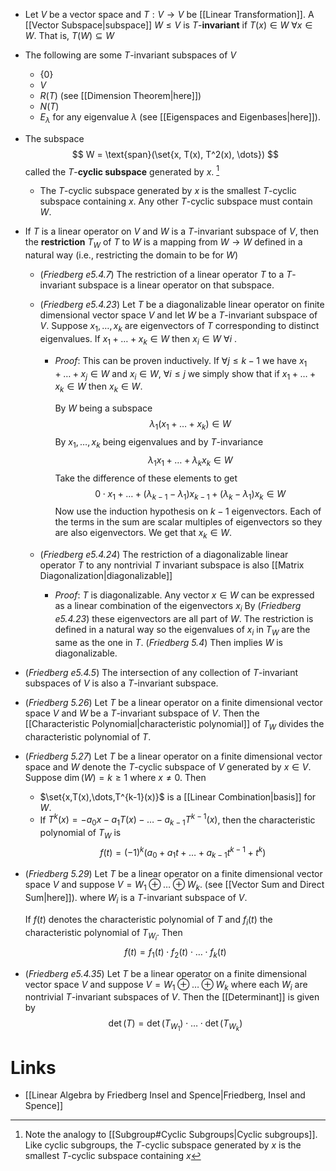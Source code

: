 * Let $V$ be a vector space and $T:V\to V$ be [[Linear Transformation]]. A [[Vector Subspace|subspace]] $W\le V$ is $T$-**invariant** if $T(x)\in W$ $\forall x\in W$. That is, $T(W)\subseteq W$
* The following are some $T$-invariant subspaces of $V$
	* $\{0\}$
	* $V$
	* $R(T)$ (see [[Dimension Theorem|here]])
	* $N(T)$
	* $E_\lambda$ for any eigenvalue $\lambda$ (see [[Eigenspaces and Eigenbases|here]]). 

* The subspace
  $$
  W = \text{span}(\set{x, T(x), T^2(x), \dots})
  $$
  called the $T$-**cyclic subspace** generated by $x$. [^cyclic_subspace]

	* The $T$-cyclic subspace generated by $x$ is the smallest $T$-cyclic subspace containing $x$. Any other $T$-cyclic subspace must contain $W$. 

[^cyclic_subspace]: Note the analogy to [[Subgroup#Cyclic Subgroups|Cyclic subgroups]]. Like cyclic subgroups, the $T$-cyclic subspace generated by $x$ is the smallest $T$-cyclic subspace containing $x$

* If $T$ is a linear operator on $V$ and $W$ is a $T$-invariant subspace of $V$, then the **restriction** $T_W$ of $T$ to $W$ is a mapping from $W\to W$ defined in a natural way (i.e., restricting the domain to be for $W$) 
	* (*Friedberg e5.4.7*) The restriction of a linear operator $T$ to a $T$-invariant subspace is a linear operator on that subspace.
	* (*Friedberg e5.4.23*) Let $T$ be a diagonalizable linear operator on finite dimensional vector space $V$ and let $W$ be a $T$-invariant subspace of $V$. Suppose $x_1,\dots,x_k$ are eigenvectors of $T$ corresponding to distinct eigenvalues. If $x_1+\dots + x_k\in W$ then $x_i\in W$ $\forall i$ . 
		* *Proof*:  This can be proven inductively. If $\forall j\le k-1$ we have $x_1 + \dots + x_{j}\in W$ and $x_i\in W$, $\forall i\le j$ we simply show that if $x_1+\dots + x_k\in W$ then $x_k \in W$. 
		  
		  By $W$ being a subspace
		  $$
		  \lambda_1 (x_1 +\dots + x_k) \in W
		  $$
		  By $x_1,\dots,x_k$ being eigenvalues and by $T$-invariance
		  $$
		  \lambda_1x_1 +\dots + \lambda_kx_k \in W
		  $$
		  Take the difference of these elements to get
		  $$
		  0\cdot x_1 + \dots + (\lambda_{k-1}-\lambda_{1}) x_{k-1} + (\lambda_k -\lambda _1) x_k \in W
		  $$
		  Now use the induction hypothesis on $k-1$ eigenvectors. Each of the terms in the sum are scalar multiples of eigenvectors so they are also eigenvectors. We get that $x_k\in W$. 

	* (*Friedberg e5.4.24*) The restriction of a diagonalizable linear operator $T$ to any nontrivial $T$ invariant subspace is also [[Matrix Diagonalization|diagonalizable]]
		* *Proof*: $T$ is diagonalizable. Any vector $x\in W$ can be expressed as a linear combination of the eigenvectors $x_i$ By (*Friedberg e5.4.23*)  these eigenvectors are all part of $W$. The restriction is defined in a natural way so the eigenvalues of $x_i$ in $T_W$ are the same as the one in $T$. (*Friedberg 5.4*) Then implies $W$ is diagonalizable.

* (*Friedberg e5.4.5*) The intersection of any collection of $T$-invariant subspaces of $V$ is also a $T$-invariant subspace.

* (*Friedberg 5.26*) Let $T$ be a linear operator on a finite dimensional vector space $V$ and $W$ be a $T$-invariant subspace of $V$. Then the [[Characteristic Polynomial|characteristic polynomial]] of $T_W$ divides the characteristic polynomial of $T$. 
* (*Friedberg 5.27*) Let $T$ be a linear operator on a finite dimensional vector space and $W$ denote the $T$-cyclic subspace of $V$ generated by $x\in V$. Suppose $\dim(W)=k\ge 1$ where $x\ne 0$. Then
	* $\set{x,T(x),\dots,T^{k-1}(x)}$ is a [[Linear Combination|basis]] for $W$. 
	* If $T^k(x)=-a_0x-a_1T(x)-\dots-a_{k-1}T^{k-1}(x)$, then the characteristic polynomial of $T_W$ is 
	  $$
	  f(t) = (-1)^k (a_0 + a_1t + \dots + a_{k-1}t^{k-1} + t^k )
	  $$

* (*Friedberg 5.29*) Let $T$ be a linear operator on a finite dimensional vector space $V$ and suppose $V=W_1\oplus\dots\oplus W_k$. (see [[Vector Sum and Direct Sum|here]]). where $W_i$ is a $T$-invariant subspace of $V$. 
  
  If $f(t)$ denotes the characteristic polynomial of $T$ and $f_i(t)$ the characteristic polynomial of $T_{W_i}$. Then
  $$
  f(t) = f_1(t) \cdot f_2(t) \cdot \dots \cdot f_k(t)
  $$
* (*Friedberg e5.4.35*) Let $T$ be a linear operator on a finite dimensional vector space $V$ and suppose $V=W_1\oplus\dots\oplus W_k$ where each $W_i$ are nontrivial $T$-invariant subspaces of $V$. Then the [[Determinant]] is given by
  $$
  \det (T) = \det(T_{W_1}) \cdot \dots\cdot \det (T_{W_k})
  $$



# Links
* [[Linear Algebra by Friedberg Insel and Spence|Friedberg, Insel and Spence]]